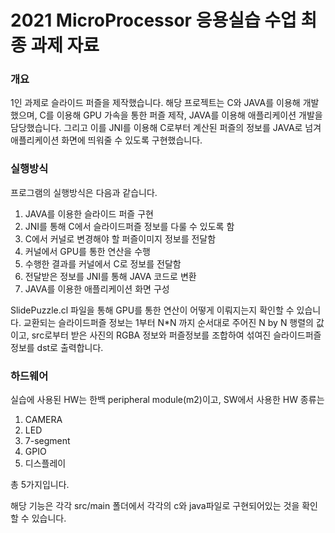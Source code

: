 # 2021 MicroProcessor 응용실습 수업 최종 과제 자료

### 개요
1인 과제로 슬라이드 퍼즐을 제작했습니다.
해당 프로젝트는 C와 JAVA를 이용해 개발했으며,
C를 이용해 GPU 가속을 통한 퍼즐 제작, JAVA를 이용해 애플리케이션 개발을 담당했습니다.
그리고 이를 JNI를 이용해 C로부터 계산된 퍼즐의 정보를 JAVA로 넘겨 애플리케이션 화면에 띄워줄 수 있도록 구현했습니다.

### 실행방식
프로그램의 실행방식은 다음과 같습니다.

1. JAVA를 이용한 슬라이드 퍼즐 구현
2. JNI를 통해 C에서 슬라이드퍼즐 정보를 다룰 수 있도록 함
3. C에서 커널로 변경해야 할 퍼즐이미지 정보를 전달함
4. 커널에서 GPU를 통한 연산을 수행
5. 수행한 결과를 커널에서 C로 정보를 전달함
6. 전달받은 정보를 JNI를 통해 JAVA 코드로 변환
7. JAVA를 이용한 애플리케이션 화면 구성

SlidePuzzle.cl 파일을 통해 GPU를 통한 연산이 어떻게 이뤄지는지 확인할 수 있습니다. 교환되는 슬라이드퍼즐 정보는 1부터 N*N 까지 순서대로 주어진 N by N 행렬의 값이고, src로부터 받은 사진의 RGBA 정보와 퍼즐정보를 조합하여 섞여진 슬라이드퍼즐 정보를 dst로 출력합니다.

### 하드웨어
실습에 사용된 HW는 한백 peripheral module(m2)이고, SW에서 사용한 HW 종류는

1. CAMERA
2. LED
3. 7-segment
4. GPIO
5. 디스플레이

총 5가지입니다.

해당 기능은 각각 src/main 폴더에서 각각의 c와 java파일로 구현되어있는 것을 확인할 수 있습니다.